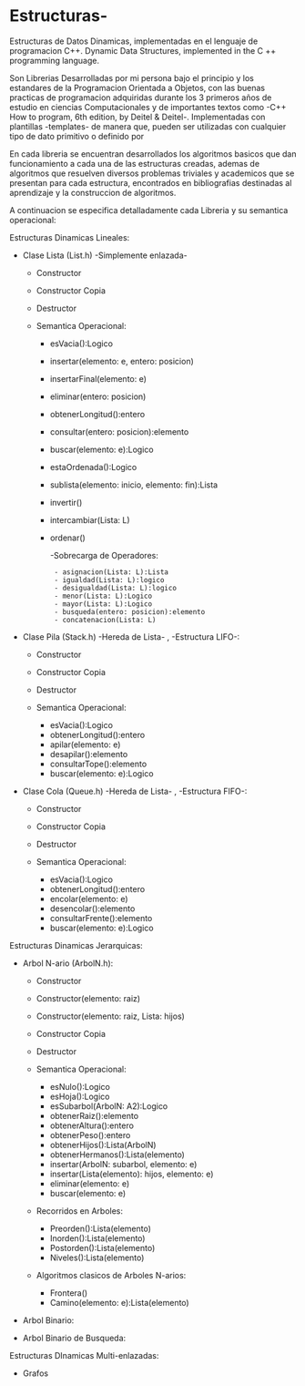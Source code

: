 # Estructuras-
Estructuras de Datos Dinamicas, implementadas en el lenguaje de programacion C++.
Dynamic Data Structures, implemented in the C ++ programming language.

Son Librerias Desarrolladas por mi persona bajo el principio y los estandares de la Programacion Orientada a Objetos, con las buenas practicas de programacion adquiridas durante los 3 primeros años de estudio en ciencias Computacionales y de importantes textos como -C++ How to program, 6th edition, by Deitel & Deitel-. Implementadas con plantillas -templates- de manera que, pueden ser utilizadas con cualquier tipo de dato primitivo o definido por 

En cada libreria se encuentran desarrollados los algoritmos basicos que dan funcionamiento a cada una de las estructuras creadas, ademas de algoritmos que resuelven diversos problemas triviales y academicos que se presentan para cada estructura, encontrados en bibliografias destinadas al aprendizaje y la construccion de algoritmos.

A continuacion se especifica detalladamente cada Libreria y su semantica operacional:

Estructuras Dinamicas Lineales:

   - Clase Lista (List.h) -Simplemente enlazada-
      - Constructor
      - Constructor Copia
      - Destructor
      
      - Semantica Operacional:
          - esVacia():Logico
          - insertar(elemento: e, entero: posicion)
          - insertarFinal(elemento: e)
          - eliminar(entero: posicion)
          - obtenerLongitud():entero
          - consultar(entero: posicion):elemento
          - buscar(elemento: e):Logico
          - estaOrdenada():Logico
          - sublista(elemento: inicio, elemento: fin):Lista
          - invertir()
          - intercambiar(Lista: L)
          - ordenar()
         
              -Sobrecarga de Operadores:
             
                 - asignacion(Lista: L):Lista
                 - igualdad(Lista: L):logico
                 - desigualdad(Lista: L):logico
                 - menor(Lista: L):Logico
                 - mayor(Lista: L):Logico
                 - busqueda(entero: posicion):elemento
                 - concatenacion(Lista: L)
                
          
  - Clase Pila (Stack.h) -Hereda de Lista- , -Estructura LIFO-:
      - Constructor
      - Constructor Copia
      - Destructor
      
      - Semantica Operacional:
          - esVacia():Logico
          - obtenerLongitud():entero
          - apilar(elemento: e)
          - desapilar():elemento
          - consultarTope():elemento
          - buscar(elemento: e):Logico
  
  - Clase Cola (Queue.h) -Hereda de Lista- , -Estructura FIFO-:
      - Constructor
      - Constructor Copia
      - Destructor
      
      - Semantica Operacional:
          - esVacia():Logico
          - obtenerLongitud():entero
          - encolar(elemento: e)
          - desencolar():elemento
          - consultarFrente():elemento
          - buscar(elemento: e):Logico
  
 
  
Estructuras Dinamicas Jerarquicas:

  - Arbol N-ario (ArbolN.h):
      - Constructor
      - Constructor(elemento: raiz)
      - Constructor(elemento: raiz, Lista: hijos)
      - Constructor Copia
      - Destructor
      
      - Semantica Operacional:
         - esNulo():Logico
         - esHoja():Logico
         - esSubarbol(ArbolN: A2):Logico
         - obtenerRaiz():elemento
         - obtenerAltura():entero
         - obtenerPeso():entero
         - obtenerHijos():Lista(ArbolN)
         - obtenerHermanos():Lista(elemento)
         - insertar(ArbolN: subarbol, elemento: e)
         - insertar(Lista(elemento): hijos, elemento: e)
         - eliminar(elemento: e)
         - buscar(elemento: e)
         
       - Recorridos en Arboles:
         - Preorden():Lista(elemento)
         - Inorden():Lista(elemento)
         - Postorden():Lista(elemento)
         - Niveles():Lista(elemento)
         
         
       - Algoritmos clasicos de Arboles N-arios:
         - Frontera()
         - Camino(elemento: e):Lista(elemento)
          
                 
  - Arbol Binario:
  - Arbol Binario de Busqueda:
  
  
Estructuras DInamicas Multi-enlazadas:

  - Grafos
